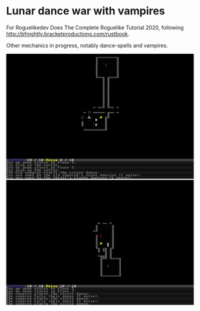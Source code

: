 # Lunar dance war with vampires

For Roguelikedev Does The Complete Roguelike Tutorial 2020, following http://bfnightly.bracketproductions.com/rustbook.

Other mechanics in progress, notably dance-spells and vampires.

![Dancing vampires](/screenshots/demo1.gif)
![Slipping vampires](/screenshots/demo2.gif)
